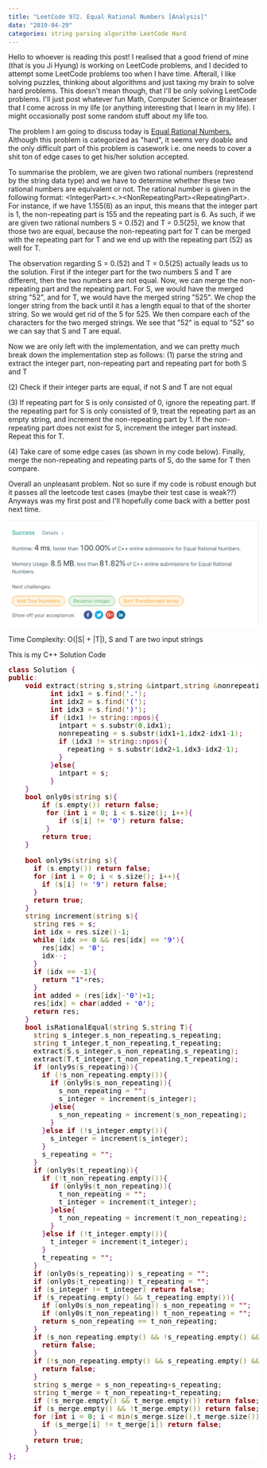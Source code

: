 ```yaml
---
title: "LeetCode 972. Equal Rational Numbers [Analysis]" 
date: "2019-04-29" 
categories: string parsing algorithm LeetCode Hard  
--- 
```


Hello to whoever is reading this post! I realised that a good friend of mine (that is you Ji Hyung) is working on LeetCode problems, and I decided to attempt some LeetCode problems too when I have time. Afterall, I like solving puzzles, thinking about algorithms and just taxing my brain to solve hard problems. This doesn't mean though, that I'll be only solving LeetCode problems. I'll just post whatever fun Math, Computer Science or Brainteaser that I come across in my life (or anything interesting that I learn in my life). I might occasionally post some random stuff about my life too. 

The problem I am going to discuss today is <a href = "https://leetcode.com/problems/equal-rational-numbers/"> Equal Rational Numbers. </a> Although this problem is categorized as "hard", it seems very doable and the only difficult part of this problem is casework i.e. one needs to cover a shit ton of edge cases to get his/her solution accepted.   

To summarise the problem, we are given two rational numbers (represtend by the string data type) and we have to determine whether these two rational numbers are equivalent or not. The rational number is given in the following format: \<IntegerPart\><.>\<NonRepeatingPart\>\<RepeatingPart\>. For instance, if we have 1.155(6) as an input, this means that the integer part is 1, the non-repeating part is 155 and the repeating part is 6. As such, if we are given two rational numbers S = 0.(52) and T = 0.5(25), we know that those two are equal, because the non-repeating part for T can be merged with the repeating part for T and we end up with the repeating part (52) as well for T. 
    
The observation regarding S = 0.(52) and T = 0.5(25) actually leads us to the solution. First if the integer part for the two numbers S and T are different, then the two numbers are not equal. Now, we can merge the non-repeating part and the repeating part. For S, we would have the merged string "52", and for T, we would have the merged string "525". We chop the longer string from the back until it has a length equal to that of the shorter string. So we would get rid of the 5 for 525. We then compare each of the characters for the two merged strings. We see that "52" is equal to "52" so we can say that S and T are equal. 

Now we are only left with the implementation, and we can pretty much break down the implementation step as follows: 
(1) parse the string and extract the integer part, non-repeating part and repeating part for both S and T 

(2) Check if their integer parts are equal, if not S and T are not equal 

(3) If repeating part for S is only consisted of 0, ignore the repeating part. If the repeating part for S is only consisted of 9, treat the repeating part as an empty string, and increment the non-repeating part by 1. If the non-repeating part does not exist for S, increment the integer part instead. Repeat this for T. 

(4) Take care of some edge cases (as shown in my code below). Finally, merge the non-repeating and repeating parts of S, do the same for T then compare. 

Overall an unpleasant problem. Not so sure if my code is robust enough but it passes all the leetcode test cases (maybe their test case is weak??) Anyways was my first post and I'll hopefully come back with a better post next time. 

<img src = "/assets/images/Screen Shot 2019-04-28 at 10.45.15 PM.jpg" alt = "accepted!"/> 

Time Complexity: O(\|S\| + \|T\|), S and T are two input strings 

This is my C++ Solution Code

<pre style='color:#000000;background:#ffffff;'><span style='color:#800000; font-weight:bold; '>class</span> Solution <span style='color:#800080; '>{</span>
<span style='color:#800000; font-weight:bold; '>public</span><span style='color:#e34adc; '>:</span>
    <span style='color:#800000; font-weight:bold; '>void</span> extract<span style='color:#808030; '>(</span><span style='color:#603000; '>string</span> s<span style='color:#808030; '>,</span><span style='color:#603000; '>string</span> <span style='color:#808030; '>&amp;</span>intpart<span style='color:#808030; '>,</span><span style='color:#603000; '>string</span> <span style='color:#808030; '>&amp;</span>nonrepeating<span style='color:#808030; '>,</span><span style='color:#603000; '>string</span> <span style='color:#808030; '>&amp;</span>repeating<span style='color:#808030; '>)</span><span style='color:#800080; '>{</span>
          <span style='color:#800000; font-weight:bold; '>int</span> idx1 <span style='color:#808030; '>=</span> s<span style='color:#808030; '>.</span><span style='color:#603000; '>find</span><span style='color:#808030; '>(</span><span style='color:#0000e6; '>'.'</span><span style='color:#808030; '>)</span><span style='color:#800080; '>;</span>
          <span style='color:#800000; font-weight:bold; '>int</span> idx2 <span style='color:#808030; '>=</span> s<span style='color:#808030; '>.</span><span style='color:#603000; '>find</span><span style='color:#808030; '>(</span><span style='color:#0000e6; '>'('</span><span style='color:#808030; '>)</span><span style='color:#800080; '>;</span>
          <span style='color:#800000; font-weight:bold; '>int</span> idx3 <span style='color:#808030; '>=</span> s<span style='color:#808030; '>.</span><span style='color:#603000; '>find</span><span style='color:#808030; '>(</span><span style='color:#0000e6; '>')'</span><span style='color:#808030; '>)</span><span style='color:#800080; '>;</span>
          <span style='color:#800000; font-weight:bold; '>if</span> <span style='color:#808030; '>(</span>idx1 <span style='color:#808030; '>!</span><span style='color:#808030; '>=</span> <span style='color:#603000; '>string</span><span style='color:#800080; '>::</span><span style='color:#7d0045; '>npos</span><span style='color:#808030; '>)</span><span style='color:#800080; '>{</span>
            intpart <span style='color:#808030; '>=</span> s<span style='color:#808030; '>.</span>substr<span style='color:#808030; '>(</span><span style='color:#008c00; '>0</span><span style='color:#808030; '>,</span>idx1<span style='color:#808030; '>)</span><span style='color:#800080; '>;</span>
            nonrepeating <span style='color:#808030; '>=</span> s<span style='color:#808030; '>.</span>substr<span style='color:#808030; '>(</span>idx1<span style='color:#808030; '>+</span><span style='color:#008c00; '>1</span><span style='color:#808030; '>,</span>idx2<span style='color:#808030; '>-</span>idx1<span style='color:#808030; '>-</span><span style='color:#008c00; '>1</span><span style='color:#808030; '>)</span><span style='color:#800080; '>;</span>
            <span style='color:#800000; font-weight:bold; '>if</span> <span style='color:#808030; '>(</span>idx3 <span style='color:#808030; '>!</span><span style='color:#808030; '>=</span> <span style='color:#603000; '>string</span><span style='color:#800080; '>::</span><span style='color:#7d0045; '>npos</span><span style='color:#808030; '>)</span><span style='color:#800080; '>{</span>
              repeating <span style='color:#808030; '>=</span> s<span style='color:#808030; '>.</span>substr<span style='color:#808030; '>(</span>idx2<span style='color:#808030; '>+</span><span style='color:#008c00; '>1</span><span style='color:#808030; '>,</span>idx3<span style='color:#808030; '>-</span>idx2<span style='color:#808030; '>-</span><span style='color:#008c00; '>1</span><span style='color:#808030; '>)</span><span style='color:#800080; '>;</span>
            <span style='color:#800080; '>}</span>
          <span style='color:#800080; '>}</span><span style='color:#800000; font-weight:bold; '>else</span><span style='color:#800080; '>{</span>
            intpart <span style='color:#808030; '>=</span> s<span style='color:#800080; '>;</span>
          <span style='color:#800080; '>}</span>
    <span style='color:#800080; '>}</span>
    <span style='color:#800000; font-weight:bold; '>bool</span> only0s<span style='color:#808030; '>(</span><span style='color:#603000; '>string</span> s<span style='color:#808030; '>)</span><span style='color:#800080; '>{</span>
        <span style='color:#800000; font-weight:bold; '>if</span> <span style='color:#808030; '>(</span>s<span style='color:#808030; '>.</span>empty<span style='color:#808030; '>(</span><span style='color:#808030; '>)</span><span style='color:#808030; '>)</span> <span style='color:#800000; font-weight:bold; '>return</span> <span style='color:#800000; font-weight:bold; '>false</span><span style='color:#800080; '>;</span>
         <span style='color:#800000; font-weight:bold; '>for</span> <span style='color:#808030; '>(</span><span style='color:#800000; font-weight:bold; '>int</span> i <span style='color:#808030; '>=</span> <span style='color:#008c00; '>0</span><span style='color:#800080; '>;</span> i <span style='color:#808030; '>&lt;</span> s<span style='color:#808030; '>.</span>size<span style='color:#808030; '>(</span><span style='color:#808030; '>)</span><span style='color:#800080; '>;</span> i<span style='color:#808030; '>+</span><span style='color:#808030; '>+</span><span style='color:#808030; '>)</span><span style='color:#800080; '>{</span>
            <span style='color:#800000; font-weight:bold; '>if</span> <span style='color:#808030; '>(</span>s<span style='color:#808030; '>[</span>i<span style='color:#808030; '>]</span> <span style='color:#808030; '>!</span><span style='color:#808030; '>=</span> <span style='color:#0000e6; '>'0'</span><span style='color:#808030; '>)</span> <span style='color:#800000; font-weight:bold; '>return</span> <span style='color:#800000; font-weight:bold; '>false</span><span style='color:#800080; '>;</span>
         <span style='color:#800080; '>}</span>
        <span style='color:#800000; font-weight:bold; '>return</span> <span style='color:#800000; font-weight:bold; '>true</span><span style='color:#800080; '>;</span>
    <span style='color:#800080; '>}</span>

    <span style='color:#800000; font-weight:bold; '>bool</span> only9s<span style='color:#808030; '>(</span><span style='color:#603000; '>string</span> s<span style='color:#808030; '>)</span><span style='color:#800080; '>{</span>
      <span style='color:#800000; font-weight:bold; '>if</span> <span style='color:#808030; '>(</span>s<span style='color:#808030; '>.</span>empty<span style='color:#808030; '>(</span><span style='color:#808030; '>)</span><span style='color:#808030; '>)</span> <span style='color:#800000; font-weight:bold; '>return</span> <span style='color:#800000; font-weight:bold; '>false</span><span style='color:#800080; '>;</span>
      <span style='color:#800000; font-weight:bold; '>for</span> <span style='color:#808030; '>(</span><span style='color:#800000; font-weight:bold; '>int</span> i <span style='color:#808030; '>=</span> <span style='color:#008c00; '>0</span><span style='color:#800080; '>;</span> i <span style='color:#808030; '>&lt;</span> s<span style='color:#808030; '>.</span>size<span style='color:#808030; '>(</span><span style='color:#808030; '>)</span><span style='color:#800080; '>;</span> i<span style='color:#808030; '>+</span><span style='color:#808030; '>+</span><span style='color:#808030; '>)</span><span style='color:#800080; '>{</span>
        <span style='color:#800000; font-weight:bold; '>if</span> <span style='color:#808030; '>(</span>s<span style='color:#808030; '>[</span>i<span style='color:#808030; '>]</span> <span style='color:#808030; '>!</span><span style='color:#808030; '>=</span> <span style='color:#0000e6; '>'9'</span><span style='color:#808030; '>)</span> <span style='color:#800000; font-weight:bold; '>return</span> <span style='color:#800000; font-weight:bold; '>false</span><span style='color:#800080; '>;</span>
      <span style='color:#800080; '>}</span>
      <span style='color:#800000; font-weight:bold; '>return</span> <span style='color:#800000; font-weight:bold; '>true</span><span style='color:#800080; '>;</span>
    <span style='color:#800080; '>}</span>
    <span style='color:#603000; '>string</span> increment<span style='color:#808030; '>(</span><span style='color:#603000; '>string</span> s<span style='color:#808030; '>)</span><span style='color:#800080; '>{</span>
      <span style='color:#603000; '>string</span> res <span style='color:#808030; '>=</span> s<span style='color:#800080; '>;</span>
      <span style='color:#800000; font-weight:bold; '>int</span> idx <span style='color:#808030; '>=</span> res<span style='color:#808030; '>.</span>size<span style='color:#808030; '>(</span><span style='color:#808030; '>)</span><span style='color:#808030; '>-</span><span style='color:#008c00; '>1</span><span style='color:#800080; '>;</span>
      <span style='color:#800000; font-weight:bold; '>while</span> <span style='color:#808030; '>(</span>idx <span style='color:#808030; '>></span><span style='color:#808030; '>=</span> <span style='color:#008c00; '>0</span> <span style='color:#808030; '>&amp;</span><span style='color:#808030; '>&amp;</span> res<span style='color:#808030; '>[</span>idx<span style='color:#808030; '>]</span> <span style='color:#808030; '>=</span><span style='color:#808030; '>=</span> <span style='color:#0000e6; '>'9'</span><span style='color:#808030; '>)</span><span style='color:#800080; '>{</span>
        res<span style='color:#808030; '>[</span>idx<span style='color:#808030; '>]</span> <span style='color:#808030; '>=</span> <span style='color:#0000e6; '>'0'</span><span style='color:#800080; '>;</span>
        idx<span style='color:#808030; '>-</span><span style='color:#808030; '>-</span><span style='color:#800080; '>;</span>
      <span style='color:#800080; '>}</span>
      <span style='color:#800000; font-weight:bold; '>if</span> <span style='color:#808030; '>(</span>idx <span style='color:#808030; '>=</span><span style='color:#808030; '>=</span> <span style='color:#808030; '>-</span><span style='color:#008c00; '>1</span><span style='color:#808030; '>)</span><span style='color:#800080; '>{</span>
        <span style='color:#800000; font-weight:bold; '>return</span> <span style='color:#800000; '>"</span><span style='color:#0000e6; '>1</span><span style='color:#800000; '>"</span><span style='color:#808030; '>+</span>res<span style='color:#800080; '>;</span>
      <span style='color:#800080; '>}</span>
      <span style='color:#800000; font-weight:bold; '>int</span> added <span style='color:#808030; '>=</span> <span style='color:#808030; '>(</span>res<span style='color:#808030; '>[</span>idx<span style='color:#808030; '>]</span><span style='color:#808030; '>-</span><span style='color:#0000e6; '>'0'</span><span style='color:#808030; '>)</span><span style='color:#808030; '>+</span><span style='color:#008c00; '>1</span><span style='color:#800080; '>;</span>
      res<span style='color:#808030; '>[</span>idx<span style='color:#808030; '>]</span> <span style='color:#808030; '>=</span> <span style='color:#800000; font-weight:bold; '>char</span><span style='color:#808030; '>(</span>added <span style='color:#808030; '>+</span> <span style='color:#0000e6; '>'0'</span><span style='color:#808030; '>)</span><span style='color:#800080; '>;</span>
      <span style='color:#800000; font-weight:bold; '>return</span> res<span style='color:#800080; '>;</span>
    <span style='color:#800080; '>}</span>
    <span style='color:#800000; font-weight:bold; '>bool</span> isRationalEqual<span style='color:#808030; '>(</span><span style='color:#603000; '>string</span> S<span style='color:#808030; '>,</span><span style='color:#603000; '>string</span> T<span style='color:#808030; '>)</span><span style='color:#800080; '>{</span>
      <span style='color:#603000; '>string</span> s_integer<span style='color:#808030; '>,</span>s_non_repeating<span style='color:#808030; '>,</span>s_repeating<span style='color:#800080; '>;</span>
      <span style='color:#603000; '>string</span> t_integer<span style='color:#808030; '>,</span>t_non_repeating<span style='color:#808030; '>,</span>t_repeating<span style='color:#800080; '>;</span>
      extract<span style='color:#808030; '>(</span>S<span style='color:#808030; '>,</span>s_integer<span style='color:#808030; '>,</span>s_non_repeating<span style='color:#808030; '>,</span>s_repeating<span style='color:#808030; '>)</span><span style='color:#800080; '>;</span>
      extract<span style='color:#808030; '>(</span>T<span style='color:#808030; '>,</span>t_integer<span style='color:#808030; '>,</span>t_non_repeating<span style='color:#808030; '>,</span>t_repeating<span style='color:#808030; '>)</span><span style='color:#800080; '>;</span>
      <span style='color:#800000; font-weight:bold; '>if</span> <span style='color:#808030; '>(</span>only9s<span style='color:#808030; '>(</span>s_repeating<span style='color:#808030; '>)</span><span style='color:#808030; '>)</span><span style='color:#800080; '>{</span>
        <span style='color:#800000; font-weight:bold; '>if</span> <span style='color:#808030; '>(</span><span style='color:#808030; '>!</span>s_non_repeating<span style='color:#808030; '>.</span>empty<span style='color:#808030; '>(</span><span style='color:#808030; '>)</span><span style='color:#808030; '>)</span><span style='color:#800080; '>{</span>
          <span style='color:#800000; font-weight:bold; '>if</span> <span style='color:#808030; '>(</span>only9s<span style='color:#808030; '>(</span>s_non_repeating<span style='color:#808030; '>)</span><span style='color:#808030; '>)</span><span style='color:#800080; '>{</span>
            s_non_repeating <span style='color:#808030; '>=</span> <span style='color:#800000; '>"</span><span style='color:#800000; '>"</span><span style='color:#800080; '>;</span>
            s_integer <span style='color:#808030; '>=</span> increment<span style='color:#808030; '>(</span>s_integer<span style='color:#808030; '>)</span><span style='color:#800080; '>;</span>
          <span style='color:#800080; '>}</span><span style='color:#800000; font-weight:bold; '>else</span><span style='color:#800080; '>{</span>
            s_non_repeating <span style='color:#808030; '>=</span> increment<span style='color:#808030; '>(</span>s_non_repeating<span style='color:#808030; '>)</span><span style='color:#800080; '>;</span>
          <span style='color:#800080; '>}</span>
        <span style='color:#800080; '>}</span><span style='color:#800000; font-weight:bold; '>else</span> <span style='color:#800000; font-weight:bold; '>if</span> <span style='color:#808030; '>(</span><span style='color:#808030; '>!</span>s_integer<span style='color:#808030; '>.</span>empty<span style='color:#808030; '>(</span><span style='color:#808030; '>)</span><span style='color:#808030; '>)</span><span style='color:#800080; '>{</span>
          s_integer <span style='color:#808030; '>=</span> increment<span style='color:#808030; '>(</span>s_integer<span style='color:#808030; '>)</span><span style='color:#800080; '>;</span>
        <span style='color:#800080; '>}</span>
        s_repeating <span style='color:#808030; '>=</span> <span style='color:#800000; '>"</span><span style='color:#800000; '>"</span><span style='color:#800080; '>;</span>
      <span style='color:#800080; '>}</span>
      <span style='color:#800000; font-weight:bold; '>if</span> <span style='color:#808030; '>(</span>only9s<span style='color:#808030; '>(</span>t_repeating<span style='color:#808030; '>)</span><span style='color:#808030; '>)</span><span style='color:#800080; '>{</span>
        <span style='color:#800000; font-weight:bold; '>if</span> <span style='color:#808030; '>(</span><span style='color:#808030; '>!</span>t_non_repeating<span style='color:#808030; '>.</span>empty<span style='color:#808030; '>(</span><span style='color:#808030; '>)</span><span style='color:#808030; '>)</span><span style='color:#800080; '>{</span>
          <span style='color:#800000; font-weight:bold; '>if</span> <span style='color:#808030; '>(</span>only9s<span style='color:#808030; '>(</span>t_non_repeating<span style='color:#808030; '>)</span><span style='color:#808030; '>)</span><span style='color:#800080; '>{</span>
            t_non_repeating <span style='color:#808030; '>=</span> <span style='color:#800000; '>"</span><span style='color:#800000; '>"</span><span style='color:#800080; '>;</span>
            t_integer <span style='color:#808030; '>=</span> increment<span style='color:#808030; '>(</span>t_integer<span style='color:#808030; '>)</span><span style='color:#800080; '>;</span>
          <span style='color:#800080; '>}</span><span style='color:#800000; font-weight:bold; '>else</span><span style='color:#800080; '>{</span>
            t_non_repeating <span style='color:#808030; '>=</span> increment<span style='color:#808030; '>(</span>t_non_repeating<span style='color:#808030; '>)</span><span style='color:#800080; '>;</span>
          <span style='color:#800080; '>}</span>
        <span style='color:#800080; '>}</span><span style='color:#800000; font-weight:bold; '>else</span> <span style='color:#800000; font-weight:bold; '>if</span> <span style='color:#808030; '>(</span><span style='color:#808030; '>!</span>t_integer<span style='color:#808030; '>.</span>empty<span style='color:#808030; '>(</span><span style='color:#808030; '>)</span><span style='color:#808030; '>)</span><span style='color:#800080; '>{</span>
          t_integer <span style='color:#808030; '>=</span> increment<span style='color:#808030; '>(</span>t_integer<span style='color:#808030; '>)</span><span style='color:#800080; '>;</span>
        <span style='color:#800080; '>}</span>
        t_repeating <span style='color:#808030; '>=</span> <span style='color:#800000; '>"</span><span style='color:#800000; '>"</span><span style='color:#800080; '>;</span>
      <span style='color:#800080; '>}</span>
      <span style='color:#800000; font-weight:bold; '>if</span> <span style='color:#808030; '>(</span>only0s<span style='color:#808030; '>(</span>s_repeating<span style='color:#808030; '>)</span><span style='color:#808030; '>)</span> s_repeating <span style='color:#808030; '>=</span> <span style='color:#800000; '>"</span><span style='color:#800000; '>"</span><span style='color:#800080; '>;</span>
      <span style='color:#800000; font-weight:bold; '>if</span> <span style='color:#808030; '>(</span>only0s<span style='color:#808030; '>(</span>t_repeating<span style='color:#808030; '>)</span><span style='color:#808030; '>)</span> t_repeating <span style='color:#808030; '>=</span> <span style='color:#800000; '>"</span><span style='color:#800000; '>"</span><span style='color:#800080; '>;</span>
      <span style='color:#800000; font-weight:bold; '>if</span> <span style='color:#808030; '>(</span>s_integer <span style='color:#808030; '>!</span><span style='color:#808030; '>=</span> t_integer<span style='color:#808030; '>)</span> <span style='color:#800000; font-weight:bold; '>return</span> <span style='color:#800000; font-weight:bold; '>false</span><span style='color:#800080; '>;</span>
      <span style='color:#800000; font-weight:bold; '>if</span> <span style='color:#808030; '>(</span>s_repeating<span style='color:#808030; '>.</span>empty<span style='color:#808030; '>(</span><span style='color:#808030; '>)</span> <span style='color:#808030; '>&amp;</span><span style='color:#808030; '>&amp;</span> t_repeating<span style='color:#808030; '>.</span>empty<span style='color:#808030; '>(</span><span style='color:#808030; '>)</span><span style='color:#808030; '>)</span><span style='color:#800080; '>{</span>
        <span style='color:#800000; font-weight:bold; '>if</span> <span style='color:#808030; '>(</span>only0s<span style='color:#808030; '>(</span>s_non_repeating<span style='color:#808030; '>)</span><span style='color:#808030; '>)</span> s_non_repeating <span style='color:#808030; '>=</span> <span style='color:#800000; '>"</span><span style='color:#800000; '>"</span><span style='color:#800080; '>;</span>
        <span style='color:#800000; font-weight:bold; '>if</span> <span style='color:#808030; '>(</span>only0s<span style='color:#808030; '>(</span>t_non_repeating<span style='color:#808030; '>)</span><span style='color:#808030; '>)</span> t_non_repeating <span style='color:#808030; '>=</span> <span style='color:#800000; '>"</span><span style='color:#800000; '>"</span><span style='color:#800080; '>;</span>
        <span style='color:#800000; font-weight:bold; '>return</span> s_non_repeating <span style='color:#808030; '>=</span><span style='color:#808030; '>=</span> t_non_repeating<span style='color:#800080; '>;</span>
      <span style='color:#800080; '>}</span>
      <span style='color:#800000; font-weight:bold; '>if</span> <span style='color:#808030; '>(</span>s_non_repeating<span style='color:#808030; '>.</span>empty<span style='color:#808030; '>(</span><span style='color:#808030; '>)</span> <span style='color:#808030; '>&amp;</span><span style='color:#808030; '>&amp;</span> <span style='color:#808030; '>!</span>s_repeating<span style='color:#808030; '>.</span>empty<span style='color:#808030; '>(</span><span style='color:#808030; '>)</span> <span style='color:#808030; '>&amp;</span><span style='color:#808030; '>&amp;</span> <span style='color:#808030; '>!</span>t_non_repeating<span style='color:#808030; '>.</span>empty<span style='color:#808030; '>(</span><span style='color:#808030; '>)</span> <span style='color:#808030; '>&amp;</span><span style='color:#808030; '>&amp;</span> t_repeating<span style='color:#808030; '>.</span>empty<span style='color:#808030; '>(</span><span style='color:#808030; '>)</span><span style='color:#808030; '>)</span><span style='color:#800080; '>{</span>
        <span style='color:#800000; font-weight:bold; '>return</span> <span style='color:#800000; font-weight:bold; '>false</span><span style='color:#800080; '>;</span>
      <span style='color:#800080; '>}</span>
      <span style='color:#800000; font-weight:bold; '>if</span> <span style='color:#808030; '>(</span><span style='color:#808030; '>!</span>s_non_repeating<span style='color:#808030; '>.</span>empty<span style='color:#808030; '>(</span><span style='color:#808030; '>)</span> <span style='color:#808030; '>&amp;</span><span style='color:#808030; '>&amp;</span> s_repeating<span style='color:#808030; '>.</span>empty<span style='color:#808030; '>(</span><span style='color:#808030; '>)</span> <span style='color:#808030; '>&amp;</span><span style='color:#808030; '>&amp;</span> t_non_repeating<span style='color:#808030; '>.</span>empty<span style='color:#808030; '>(</span><span style='color:#808030; '>)</span> <span style='color:#808030; '>&amp;</span><span style='color:#808030; '>&amp;</span> <span style='color:#808030; '>!</span>t_repeating<span style='color:#808030; '>.</span>empty<span style='color:#808030; '>(</span><span style='color:#808030; '>)</span><span style='color:#808030; '>)</span><span style='color:#800080; '>{</span>
        <span style='color:#800000; font-weight:bold; '>return</span> <span style='color:#800000; font-weight:bold; '>false</span><span style='color:#800080; '>;</span>
      <span style='color:#800080; '>}</span>
      <span style='color:#603000; '>string</span> s_merge <span style='color:#808030; '>=</span> s_non_repeating<span style='color:#808030; '>+</span>s_repeating<span style='color:#800080; '>;</span>
      <span style='color:#603000; '>string</span> t_merge <span style='color:#808030; '>=</span> t_non_repeating<span style='color:#808030; '>+</span>t_repeating<span style='color:#800080; '>;</span>
      <span style='color:#800000; font-weight:bold; '>if</span> <span style='color:#808030; '>(</span><span style='color:#808030; '>!</span>s_merge<span style='color:#808030; '>.</span>empty<span style='color:#808030; '>(</span><span style='color:#808030; '>)</span> <span style='color:#808030; '>&amp;</span><span style='color:#808030; '>&amp;</span> t_merge<span style='color:#808030; '>.</span>empty<span style='color:#808030; '>(</span><span style='color:#808030; '>)</span><span style='color:#808030; '>)</span> <span style='color:#800000; font-weight:bold; '>return</span> <span style='color:#800000; font-weight:bold; '>false</span><span style='color:#800080; '>;</span>
      <span style='color:#800000; font-weight:bold; '>if</span> <span style='color:#808030; '>(</span>s_merge<span style='color:#808030; '>.</span>empty<span style='color:#808030; '>(</span><span style='color:#808030; '>)</span> <span style='color:#808030; '>&amp;</span><span style='color:#808030; '>&amp;</span> <span style='color:#808030; '>!</span>t_merge<span style='color:#808030; '>.</span>empty<span style='color:#808030; '>(</span><span style='color:#808030; '>)</span><span style='color:#808030; '>)</span> <span style='color:#800000; font-weight:bold; '>return</span> <span style='color:#800000; font-weight:bold; '>false</span><span style='color:#800080; '>;</span>
      <span style='color:#800000; font-weight:bold; '>for</span> <span style='color:#808030; '>(</span><span style='color:#800000; font-weight:bold; '>int</span> i <span style='color:#808030; '>=</span> <span style='color:#008c00; '>0</span><span style='color:#800080; '>;</span> i <span style='color:#808030; '>&lt;</span> <span style='color:#603000; '>min</span><span style='color:#808030; '>(</span>s_merge<span style='color:#808030; '>.</span>size<span style='color:#808030; '>(</span><span style='color:#808030; '>)</span><span style='color:#808030; '>,</span>t_merge<span style='color:#808030; '>.</span>size<span style='color:#808030; '>(</span><span style='color:#808030; '>)</span><span style='color:#808030; '>)</span><span style='color:#800080; '>;</span> i<span style='color:#808030; '>+</span><span style='color:#808030; '>+</span><span style='color:#808030; '>)</span><span style='color:#800080; '>{</span>
        <span style='color:#800000; font-weight:bold; '>if</span> <span style='color:#808030; '>(</span>s_merge<span style='color:#808030; '>[</span>i<span style='color:#808030; '>]</span> <span style='color:#808030; '>!</span><span style='color:#808030; '>=</span> t_merge<span style='color:#808030; '>[</span>i<span style='color:#808030; '>]</span><span style='color:#808030; '>)</span> <span style='color:#800000; font-weight:bold; '>return</span> <span style='color:#800000; font-weight:bold; '>false</span><span style='color:#800080; '>;</span>
      <span style='color:#800080; '>}</span>
      <span style='color:#800000; font-weight:bold; '>return</span> <span style='color:#800000; font-weight:bold; '>true</span><span style='color:#800080; '>;</span>
    <span style='color:#800080; '>}</span>
<span style='color:#800080; '>}</span><span style='color:#800080; '>;</span>
</pre>
<!--Created using ToHtml.com on 2019-04-29 17:01:45 UTC -->
